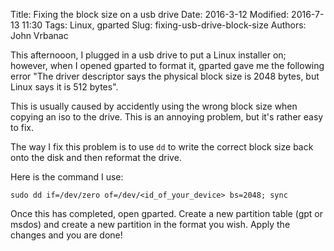 Title: Fixing the block size on a usb drive
Date: 2016-3-12
Modified: 2016-7-13 11:30
Tags: Linux, gparted
Slug: fixing-usb-drive-block-size
Authors: John Vrbanac

This afternooon, I plugged in a usb drive to put a Linux installer on; however,
when I opened gparted to format it, gparted gave me the following error "The
driver descriptor says the physical block size is 2048 bytes, but Linux says
it is 512 bytes".

This is usually caused by accidently using the wrong block size when copying an
iso to the drive. This is an annoying problem, but it's rather easy to fix.

The way I fix this problem is to use ```dd``` to write the correct block size
back onto the disk and then reformat the drive.

Here is the command I use:

```shell
sudo dd if=/dev/zero of=/dev/<id_of_your_device> bs=2048; sync
```

Once this has completed, open gparted. Create a new partition table (gpt or msdos)
and create a new partition in the format you wish. Apply the changes and you are done!
